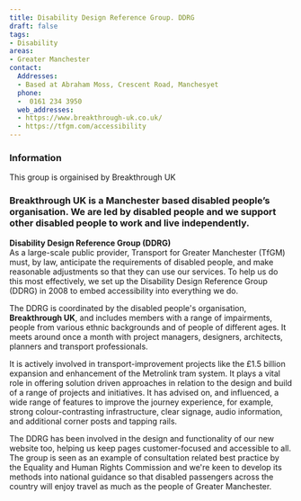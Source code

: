 ```yaml
---
title: Disability Design Reference Group. DDRG
draft: false
tags:
- Disability
areas:
- Greater Manchester
contact:
  Addresses:
  - Based at Abraham Moss, Crescent Road, Manchesyet
  phone:
  -  0161 234 3950
  web_addresses:
  - https://www.breakthrough-uk.co.uk/
  - https://tfgm.com/accessibility
---
```


### Information
This group is orgainised by Breakthrough UK  
### Breakthrough UK is a Manchester based disabled people’s organisation. We are led by disabled people and we support other disabled people to work and live independently.

**Disability Design Reference Group (DDRG)**  
As a large-scale public provider, Transport for Greater Manchester (TfGM) must, by law, anticipate the requirements of disabled people, and make reasonable adjustments so that they can use our services. To help us do this most effectively, we set up the Disability Design Reference Group (DDRG) in 2008 to embed accessibility into everything we do.

The DDRG is coordinated by the disabled people's organisation, **Breakthrough UK**, and includes members with a range of impairments, people from various ethnic backgrounds and of people of different ages. It meets around once a month with project managers, designers, architects, planners and transport professionals.

It is actively involved in transport-improvement projects like the £1.5 billion expansion and enhancement of the Metrolink tram system. It plays a vital role in offering solution driven approaches in relation to the design and build of a range of projects and initiatives. It has advised on, and influenced, a wide range of features to improve the journey experience, for example, strong colour-contrasting infrastructure, clear signage, audio information, and additional corner posts and tapping rails.

The DDRG has been involved in the design and functionality of our new website too, helping us keep pages customer-focused and accessible to all. The group is seen as an example of consultation related best practice by the Equality and Human Rights Commission and we're keen to develop its methods into national guidance so that disabled passengers across the country will enjoy travel as much as the people of Greater Manchester.
